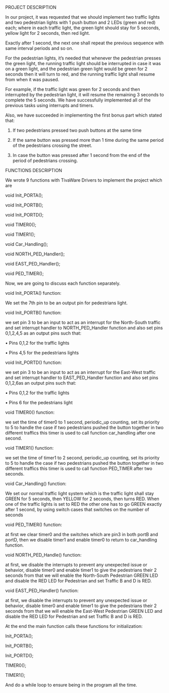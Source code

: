 PROJECT DESCRIPTION

In our project, it was requested that we should implement two traffic lights and two
pedestrian lights with 1 push button and 2 LEDs (green and red) each; where in
each traffic light, the green light should stay for 5 seconds, yellow light for 2
seconds, then red light.

Exactly after 1 second, the next one shall repeat the previous sequence with same
interval periods and so on.

For the pedestrian lights, it’s needed that whenever the pedestrian presses the green
light, the running traffic light should be interrupted in case it was on a green light,
and the pedestrian green light would be green for 2 seconds then it will turn to red,
and the running traffic light shall resume from when it was paused.

For example, if the traffic light was green for 2 seconds and then interrupted by the
pedestrian light, it will resume the remaining 3 seconds to complete the 5 seconds.
We have successfully implemented all of the previous tasks using interrupts and
timers.

Also, we have succeeded in implementing the first bonus part which stated that:

1. If two pedestrians pressed two push buttons at the same time

2. If the same button was pressed more than 1 time during the same period of
the pedestrians crossing the street.

3. In case the button was pressed after 1 second from the end of the period of
pedestrians crossing.

FUNCTIONS DESCRIPTION

We wrote 9 functions with TivaWare Drivers to implement the project which are

void Init_PORTA();

void Init_PORTB();

void Init_PORTD();

void TIMER0();

void TIMER1();

void Car_Handling();

void NORTH_PED_Handler();

void EAST_PED_Handler();

void PED_TIMER();

Now, we are going to discuss each function separately.

void Init_PORTA() function:

We set the 7th pin to be an output pin for pedestrians light.

void Init_PORTB() function:

we set pin 3 to be an input to act as an interrupt for the North-South traffic and set
interrupt handler to NORTH_PED_Handler function
and also set pins 0,1,2,4,5 as an output pins such that:

• Pins 0,1,2 for the traffic lights

• Pins 4,5 for the pedestrians lights

void Init_PORTD() function:

we set pin 3 to be an input to act as an interrupt for the East-West traffic and set
interrupt handler to EAST_PED_Handler function
and also set pins 0,1,2,6as an output pins such that:

• Pins 0,1,2 for the traffic lights

• Pins 6 for the pedestrians light

void TIMER0() function:

we set the time of timer0 to 1 second, periodic_up counting, set its priority to 5 to
handle the case if two pedestrians pushed the button together in two different
traffics
this timer is used to call function car_handling after one second.

void TIMER1() function:

we set the time of timer1 to 2 second, periodic_up counting, set its priority to 5 to
handle the case if two pedestrians pushed the button together in two different
traffics
this timer is used to call function PED_TIMER after two seconds.

void Car_Handling() function:

We set our normal traffic light system which is the traffic light shall stay GREEN
for 5 seconds, then YELLOW for 2 seconds, then turns RED. When one of the
traffic lights is set to RED the other one has to go GREEN exactly after 1 second,
by using switch cases that switches on the number of seconds

void PED_TIMER() function:

at first we clear timer0 and the switches which are pin3 in both portB and portD,
then we disable timer1 and enable timer0 to return to car_handling function.

void NORTH_PED_Handle() function:

at first, we disable the interrupts to prevent any unexpected issue or behavior,
disable timer0 and enable timer1 to give the pedestrians their 2 seconds from that
we will enable the North-South Pedestrian GREEN LED and disable the RED
LED for Pedestrian and set Traffic B and D is RED.

void EAST_PED_Handler() function:

at first, we disable the interrupts to prevent any unexpected issue or behavior,
disable timer0 and enable timer1 to give the pedestrians their 2 seconds from that
we will enable the East-West Pedestrian GREEN LED and disable the RED LED
for Pedestrian and set Traffic B and D is RED.

At the end the main function calls these functions for initialization:

 Init_PORTA();
 
 Init_PORTB();
 
 Init_PORTD();
 
 TIMER0();
 
 TIMER1();
 
And do a while loop to ensure being in the program all the time.


